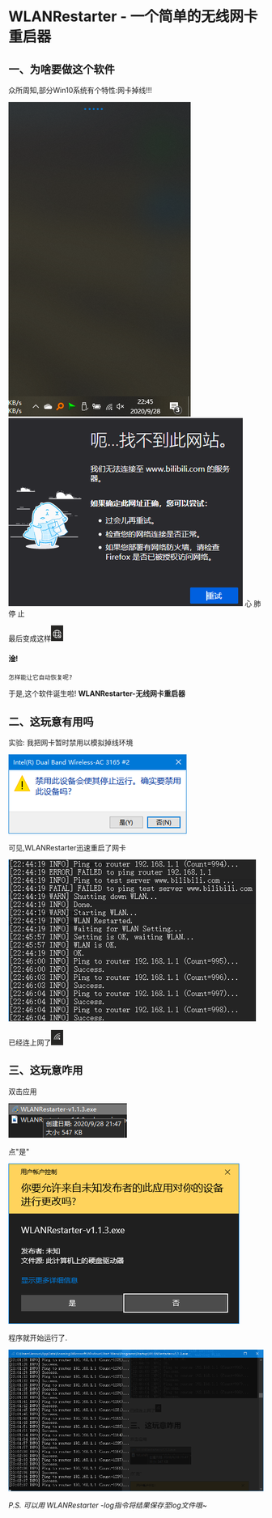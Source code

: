# WLANRestarter - 一个简单的无线网卡重启器

## 一、为啥要做这个软件
众所周知,部分Win10系统有个特性:网卡掉线!!!

![avater](./Readme.Picture/2.png)![avater](./Readme.Picture/1.png)
心  肺  停  止

最后变成这样![avater](./Readme.Picture/3.png)

#### 淦!

`怎样能让它自动恢复呢?`

于是,这个软件诞生啦! **WLANRestarter-无线网卡重启器**

## 二、这玩意有用吗

实验: 我把网卡暂时禁用以模拟掉线环境

![avater](./Readme.Picture/5.png)

可见,WLANRestarter迅速重启了网卡

![avater](./Readme.Picture/4.png)

已经连上网了![avater](./Readme.Picture/6.png)

## 三、这玩意咋用

双击应用

![avater](./Readme.Picture/7.png)

点"是"

![avater](./Readme.Picture/8.png)

程序就开始运行了.

![avater](./Readme.Picture/9.png)

*P.S. 可以用 WLANRestarter -log指令将结果保存至log文件哦~*